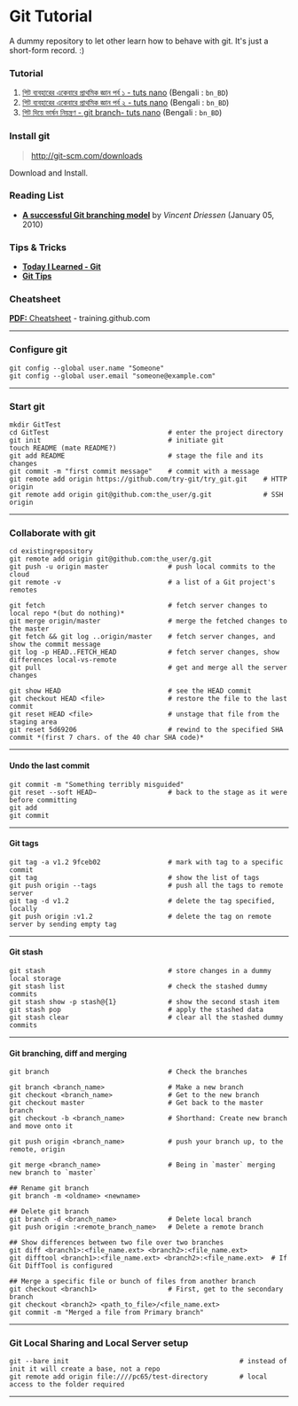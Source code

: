Git Tutorial
============
A dummy repository to let other learn how to behave with git. It's just a short-form record. :)

### Tutorial
1. [গিট ব্যবহারের একেবারে প্রাথমিক জ্ঞান পর্ব ১ - tuts nano](http://tuts.nanodesignsbd.com/basics-of-git-1/) (Bengali : `bn_BD`)
2. [গিট ব্যবহারের একেবারে প্রাথমিক জ্ঞান পর্ব ২ - tuts nano](http://tuts.nanodesignsbd.com/basics-of-git-2/) (Bengali : `bn_BD`)
3. [গিট দিয়ে ভার্ষন নিয়ন্ত্রণ - git branch- tuts nano](http://tuts.nanodesignsbd.com/git-branching/) (Bengali : `bn_BD`)

### Install git
> http://git-scm.com/downloads

Download and Install.

### Reading List
* [**A successful Git branching model**](http://nvie.com/posts/a-successful-git-branching-model/) by *Vincent Driessen* (January 05, 2010)

### Tips & Tricks
* [**Today I Learned - Git**](https://github.com/jbranchaud/til#git)
* [**Git Tips**](https://github.com/git-tips/tips)

### Cheatsheet
[**PDF:** Cheatsheet](https://training.github.com/kit/downloads/github-git-cheat-sheet.pdf) - training.github.com

---

### Configure git

```
git config --global user.name "Someone"
git config --global user.email "someone@example.com"
```

---
### Start git

```
mkdir GitTest
cd GitTest								# enter the project directory
git init								# initiate git
touch README (mate README?)
git add README							# stage the file and its changes
git commit -m "first commit message"	# commit with a message
git remote add origin https://github.com/try-git/try_git.git 	# HTTP origin
git remote add origin git@github.com:the_user/g.git 			# SSH origin

```

---
### Collaborate with git

```
cd existingrepository
git remote add origin git@github.com:the_user/g.git
git push -u origin master				# push local commits to the cloud
git remote -v               			# a list of a Git project's remotes

git fetch								# fetch server changes to local repo *(but do nothing)*
git merge origin/master     			# merge the fetched changes to the master
git fetch && git log ..origin/master    # fetch server changes, and show the commit message
git log -p HEAD..FETCH_HEAD             # fetch server changes, show differences local-vs-remote
git pull                                # get and merge all the server changes

git show HEAD               			# see the HEAD commit
git checkout HEAD <file>  				# restore the file to the last commit
git reset HEAD <file>     				# unstage that file from the staging area
git reset 5d69206           			# rewind to the specified SHA commit *(first 7 chars. of the 40 char SHA code)*
```

---
#### Undo the last commit

```
git commit -m "Something terribly misguided"
git reset --soft HEAD~                  # back to the stage as it were before committing
git add
git commit

```

---
#### Git tags

```
git tag -a v1.2 9fceb02					# mark with tag to a specific commit
git tag									# show the list of tags
git push origin --tags					# push all the tags to remote server
git tag -d v1.2        					# delete the tag specified, locally
git push origin :v1.2        		    # delete the tag on remote server by sending empty tag
```

---
#### Git stash

```
git stash								# store changes in a dummy local storage
git stash list							# check the stashed dummy commits
git stash show -p stash@{1} 			# show the second stash item
git stash pop							# apply the stashed data
git stash clear							# clear all the stashed dummy commits
```

---
#### Git branching, diff and merging

```
git branch 								# Check the branches

git branch <branch_name>				# Make a new branch
git checkout <branch_name>				# Get to the new branch
git checkout master						# Get back to the master branch
git checkout -b <branch_name>			# Shorthand: Create new branch and move onto it

git push origin <branch_name> 			# push your branch up, to the remote, origin

git merge <branch_name> 				# Being in `master` merging new branch to `master`

## Rename git branch
git branch -m <oldname> <newname>

## Delete git branch
git branch -d <branch_name>				# Delete local branch
git push origin :<remote_branch_name>	# Delete a remote branch

## Show differences between two file over two branches
git diff <branch1>:<file_name.ext> <branch2>:<file_name.ext>
git difftool <branch1>:<file_name.ext> <branch2>:<file_name.ext>  # If Git DiffTool is configured

## Merge a specific file or bunch of files from another branch
git checkout <branch1>                  # First, get to the secondary branch
git checkout <branch2> <path_to_file>/<file_name.ext>
git commit -m "Merged a file from Primary branch"
```

---
### Git Local Sharing and Local Server setup

```
git --bare init                                           # instead of init it will create a base, not a repo
git remote add origin file:////pc65/test-directory        # local access to the folder required
```

---
